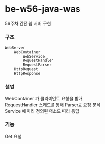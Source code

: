 # be-w56-java-was
56주차 간단 웹 서버 구현

### 구조
```
WebServer
    WebContainer
        WebService
        RequestHandler
        RequestParser
    HttpRequest
    HttpResponse
```

### 설명
WebContainer 가 클라이언트 요청을 받아 </br>
RequestHandler 스레드를 통해 Parser로 요청 분석 </br>
Service 에 미리 정의된 메소드 따라 응답
### 기능
Get 요청
